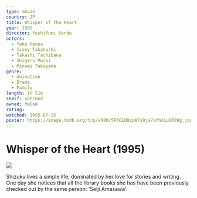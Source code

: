 ```yaml
---
type: movie
country: JP
title: Whisper of the Heart
year: 1995
director: Yoshifumi Kondo
actors:
  - Yoko Honna
  - Issey Takahashi
  - Takashi Tachibana
  - Shigeru Muroi
  - Minami Takayama
genre:
  - Animation
  - Drama
  - Family
length: 1h 51m
shelf: watched
owned: false
rating:
watched: 1995-07-15
poster: https://image.tmdb.org/t/p/w500/5FROLD8zpWFs9ja7aYho1uOMJHg.jpg
---
```


# Whisper of the Heart (1995)

![](https://image.tmdb.org/t/p/w500/5FROLD8zpWFs9ja7aYho1uOMJHg.jpg)

Shizuku lives a simple life, dominated by her love for stories and writing. One day she notices that all the library books she has have been previously checked out by the same person: 'Seiji Amasawa'.